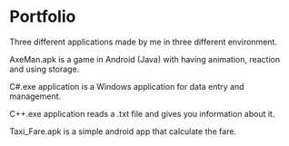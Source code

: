 # Portfolio
Three different applications made by me in three different environment.

AxeMan.apk is a game in Android (Java) with having animation, reaction and using storage.

C#.exe application is a Windows application for data entry and management.

C++.exe application reads a .txt file and gives you information about it.

Taxi_Fare.apk is a simple android app that calculate the fare.
